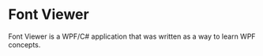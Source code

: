 # Font Viewer
Font Viewer is a WPF/C# application that was written as a way to learn WPF concepts. 
